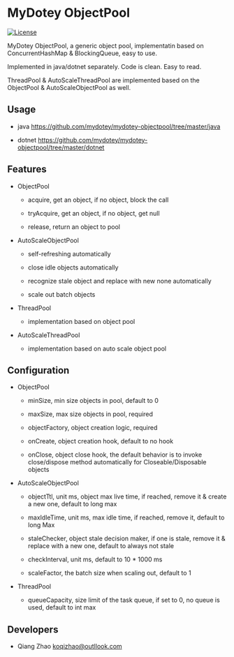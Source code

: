 # MyDotey ObjectPool

[![License](https://img.shields.io/badge/License-Apache%202.0-blue.svg)](https://opensource.org/licenses/Apache-2.0)

MyDotey ObjectPool, a generic object pool, implementatin based on ConcurrentHashMap & BlockingQueue, easy to use.

Implemented in java/dotnet separately. Code is clean. Easy to read.

ThreadPool & AutoScaleThreadPool are implemented based on the ObjectPool & AutoScaleObjectPool as well.

## Usage
* java
https://github.com/mydotey/mydotey-objectpool/tree/master/java

* dotnet
https://github.com/mydotey/mydotey-objectpool/tree/master/dotnet

## Features
* ObjectPool
  * acquire, get an object, if no object, block the call

  * tryAcquire, get an object, if no object, get null

  * release, return an object to pool

* AutoScaleObjectPool
  * self-refreshing automatically

  * close idle objects automatically

  * recognize stale object and replace with new none automatically

  * scale out batch objects

* ThreadPool
  * implementation based on object pool

* AutoScaleThreadPool
  * implementation based on auto scale object pool

## Configuration
* ObjectPool
  * minSize, min size objects in pool, default to 0

  * maxSize, max size objects in pool, required

  * objectFactory, object creation logic, required

  * onCreate, object creation hook, default to no hook

  * onClose, object close hook, the default behavior is to invoke close/dispose method automatically for Closeable/Disposable objects

* AutoScaleObjectPool

  * objectTtl, unit ms, object max live time, if reached, remove it & create a new one, default to long max

  * maxIdleTime, unit ms, max idle time, if reached, remove it, default to long Max

  * staleChecker, object stale decision maker, if one is stale, remove it & replace with a new one, default to always not stale
  
  * checkInterval, unit ms, default to 10 * 1000 ms

  * scaleFactor, the batch size when scaling out, default to 1

* ThreadPool
  * queueCapacity, size limit of the task queue, if set to 0, no queue is used, default to int max

## Developers
* Qiang Zhao <koqizhao@outllook.com>

